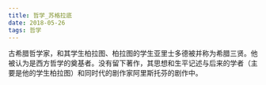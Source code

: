 ```yaml
---
title: 哲学_苏格拉底
date: 2018-05-26
tags: 哲学
---
```

古希腊哲学家，和其学生柏拉图、柏拉图的学生亚里士多德被并称为希腊三贤。他被认为是西方哲学的奠基者。没有留下著作，其思想和生平记述与后来的学者（主要是他的学生柏拉图）和同时代的剧作家阿里斯托芬的剧作中。
<!-- more -->

#### 
